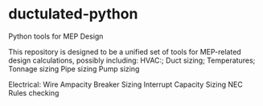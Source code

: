 # ductulated-python
Python tools for MEP Design

This repository is designed to be a unified set of tools for MEP-related design calculations, possibly including:
HVAC:;
Duct sizing;
Temperatures;
Tonnage sizing
Pipe sizing
Pump sizing

Electrical:
Wire Ampacity
Breaker Sizing
Interrupt Capacity Sizing
NEC Rules checking
